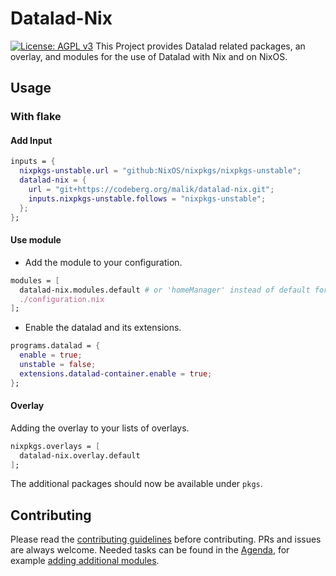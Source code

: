 # Datalad-Nix
[![License: AGPL v3](https://img.shields.io/badge/License-AGPL_v3-blue.svg)](https://www.gnu.org/licenses/agpl-3.0)
This Project provides Datalad related packages, an overlay, and modules for the use of Datalad with Nix and on NixOS.
## Usage
### With flake
#### Add Input
``` nix
inputs = {
  nixpkgs-unstable.url = "github:NixOS/nixpkgs/nixpkgs-unstable";  
  datalad-nix = {
    url = "git+https://codeberg.org/malik/datalad-nix.git";
    inputs.nixpkgs-unstable.follows = "nixpkgs-unstable";
  };
};
```
#### Use module
- Add the module to your configuration.
``` nix
modules = [
  datalad-nix.modules.default # or 'homeManager' instead of default for home-manager
  ./configuration.nix
];
```
- Enable the datalad and its extensions.
``` nix
programs.datalad = {
  enable = true;
  unstable = false;
  extensions.datalad-container.enable = true;
};
```

#### Overlay
Adding the overlay to your lists of overlays.
``` nix
nixpkgs.overlays = [
  datalad-nix.overlay.default
];
```
The additional packages should now be available under `pkgs`.

## Contributing
Please read the [contributing guidelines](CONTRIBUTING.md) before contributing.
PRs and issues are always welcome. Needed tasks can be found in the [Agenda](./org/agenda), for example [adding additional modules](./org/agenda/modules/index.md).
